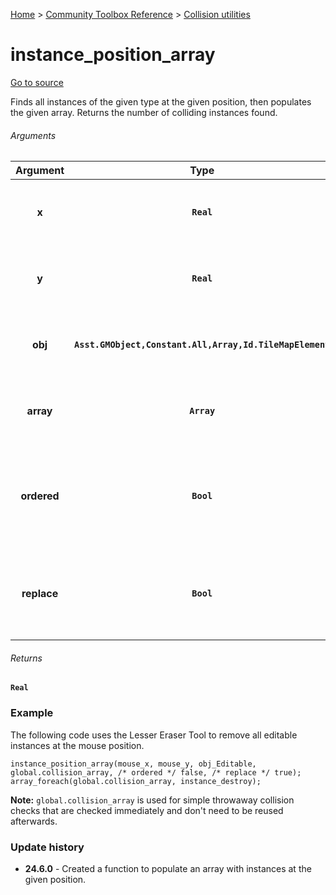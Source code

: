 [Home](/README.md) > [Community Toolbox Reference](/Docs/Reference/Reference.md) > [Collision utilities](/Docs/Reference/Groups/CollisionUtils.md)

# instance_position_array

[Go to source](/Community%20Toolbox/scripts/utils_CommunityToolboxCollision/utils_CommunityToolboxCollision.gml#L35)

Finds all instances of the given type at the given position, then populates the given array. Returns the number of colliding instances found.

###### Arguments

| Argument | Type | Usage | Description |
|:---:|:---:|:---:|:---|
| **x** | **`Real`** | **Required** | The x coordinate of the checked position. |
| **y** | **`Real`** | **Required** | The y coordinate of the checked position. |
| **obj** | **`Asst.GMObject,Constant.All,Array,Id.TileMapElement`** | **Required** | The object(s) to find at the given position. |
| **array** | **`Array`** | **Required** | The array to populate with the colliding objects. |
| **ordered** | **`Bool`** | Default: `false` | Whether the instances should be sorted by the distance or not. |
| **replace** | **`Bool`** | Default: `false` | Whether to replace the contents of the array or only append them. |

###### Returns
**`Real`**

### Example

The following code uses the Lesser Eraser Tool to remove all editable instances at the mouse position.

```gml
instance_position_array(mouse_x, mouse_y, obj_Editable, global.collision_array, /* ordered */ false, /* replace */ true);
array_foreach(global.collision_array, instance_destroy);
```

**Note:** `global.collision_array` is used for simple throwaway collision checks that are checked immediately and don't need to be reused afterwards.

### Update history

- **24.6.0** - Created a function to populate an array with instances at the given position.
